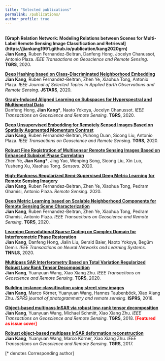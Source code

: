 ```yaml
---
title: "Selected publications"
permalink: /publications/
author_profile: true
---
```

<style>
.page__content p {
    margin: 0 0 0em;
}
p{
    /*margin: 0;*/
    /*padding: -30;*/
    /*line-height: 15px;*/
}
/* a{
	color:#7c1313;
} */
ul{
    /*margin: 0;*/
    /*padding: -30;*/
    line-height: 15px;
    margin-block-start: 0em;
    margin-block-end: 0em;
}
ul li, ol li {
    margin-bottom: 0.em;
}
h1, h2, h3, h4, h5, h6 {
	padding-bottom: 0.2em;
	margin: 1em 0 0.5em;
	border-bottom: 2px solid #f2f3f3;
}
</style>
<br>
<b></small>[Graph Relation Network: Modeling Relations between Scenes for Multi-Label Remote Sensing Image Classification and Retrieval](https://jiankang1991.github.io/publication/kang2020grn)</b> <br> 
<b>Jian Kang</b>, Ruben Fernandez-Beltran, Danfeng Hong, Jocelyn Chanussot, Antonio Plaza.
<i>IEEE Transactions on Geoscience and Remote Sensing</i>. <b>TGRS</b>, 2020.</small>

<b>[Deep Hashing based on Class-Discriminated Neighborhood Embedding](https://jiankang1991.github.io/publication/kang2020cdne)</b> <br> 
<b>Jian Kang</b>, Ruben Fernandez-Beltran, Zhen Ye, Xiaohua Tong, Antonio Plaza.
<i>IEEE Journal of Selected Topics in Applied Earth Observations and Remote Sensing</i>. <b>JSTARS</b>, 2020.

<b>[Graph-Induced Aligned Learning on Subspaces for Hyperspectral and Multispectral Data](https://jiankang1991.github.io/publication/hong2020gia)</b> <br> 
Danfeng Hong, <b>Jian Kang*</b>, Naoto Yokoya, Jocelyn Chanussot.
<i>IEEE Transactions on Geoscience and Remote Sensing</i>. <b>TGRS</b>, 2020.

<b>[Deep Unsupervised Embedding for Remotely Sensed Images Based on Spatially Augmented Momentum Contrast](https://jiankang1991.github.io/publication/kang2020due)</b> <br> 
<b>Jian Kang</b>, Ruben Fernandez-Beltran, Puhong Duan, Sicong Liu, Antonio Plaza.
<i>IEEE Transactions on Geoscience and Remote Sensing</i>. <b>TGRS</b>, 2020.

<b>[Robust Fine Registration of Multisensor Remote Sensing Images Based on Enhanced Subpixel Phase Correlation](https://jiankang1991.github.io/publication/kang2020rfr)</b> <br> 
Zhen Ye, <b>Jian Kang*</b>, Jing Yao, Wenping Song, Sicong Liu, Xin Luo, Yusheng Xu, Xiaohua Tong.
<i>Sensors</i>. 2020.

<b>[High-Rankness Regularized Semi-Supervised Deep Metric Learning for Remote Sensing Imagery](https://jiankang1991.github.io/publication/kang2020smdml)</b> <br> 
<b>Jian Kang</b>, Ruben Fernandez-Beltran, Zhen Ye, Xiaohua Tong, Pedram Ghamisi, Antonio Plaza.
<i>Remote Sensing</i>. 2020.

<b>[Deep Metric Learning based on Scalable Neighborhood Components for Remote Sensing Scene Characterization](https://jiankang1991.github.io/publication/kang2020dml)</b> <br> 
<b>Jian Kang</b>, Ruben Fernandez-Beltran, Zhen Ye, Xiaohua Tong, Pedram Ghamisi, Antonio Plaza.
<i>IEEE Transactions on Geoscience and Remote Sensing</i>. <b>TGRS</b>, 2020.

<b>[Learning Convolutional Sparse Coding on Complex Domain for Interferometric Phase Restoration](https://jiankang1991.github.io/publication/kang2020comcsc)</b> <br> 
<b>Jian Kang</b>, Danfeng Hong, Jialin Liu, Gerald Baier, Naoto Yokoya, Begüm Demir.
<i>IEEE Transactions on Neural Networks and Learning Systems</i>. <b>TNNLS</b>, 2020.

<b>[Multipass SAR Interferometry Based on Total Variation Regularized Robust Low Rank Tensor Decomposition](https://jiankang1991.github.io/publication/kang2020Multipass)</b> <br> 
<b>Jian Kang</b>, Yuanyuan Wang, Xiao Xiang Zhu.
<i>IEEE Transactions on Geoscience and Remote Sensing</i>. <b>TGRS</b>, 2020.

<b>[Building instance classification using street view images](https://jiankang1991.github.io/publication/kang2018building)</b> <br> 
<b>Jian Kang</b>, Marco Körner, Yuanyuan Wang, Hannes Taubenböck, Xiao Xiang Zhu.
<i>ISPRS journal of photogrammetry and remote sensing</i>. <b>ISPRS</b>, 2018.

<b>[Object-based multipass InSAR via robust low-rank tensor decomposition](https://jiankang1991.github.io/publication/kang2018object)</b> <br> 
<b>Jian Kang</b>, Yuanyuan Wang, Michael Schmitt, Xiao Xiang Zhu.
<i>IEEE Transactions on Geoscience and Remote Sensing</i>. <b>TGRS</b>, 2018. <b><span style="color:red">[Featured as issue cover]</span></b>

<b>[Robust object-based multipass InSAR deformation reconstruction](https://jiankang1991.github.io/publication/kang2017robust)</b> <br> 
<b>Jian Kang</b>, Yuanyuan Wang, Marco Körner, Xiao Xiang Zhu.
<i>IEEE Transactions on Geoscience and Remote Sensing</i>. <b>TGRS</b>, 2017.


[\* denotes Corresponding author]